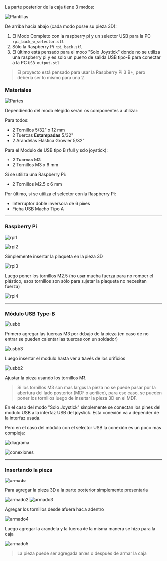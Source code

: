 [templates]: /guide/back/templates.png
[parts]: /guide/back/parts.jpg

[usbb]: /guide/back/usbb.jpg
[usbb2]: /guide/back/usbb2.jpg
[usbb3]: /guide/back/usbb3.jpg

[rpi1]: /guide/back/rpi1.jpg
[rpi2]: /guide/back/rpi2.jpg
[rpi3]: /guide/back/rpi3.jpg
[rpi4]: /guide/back/rpi4.jpg

[diagramb]: /guide/back/diagramusb.png
[conn]: /guide/back/conn.jpg

[backassembly]: /guide/back/backassembly.jpg
[backassembly1]: /guide/back/backassembly1.jpg
[backassembly2]: /guide/back/backassembly2.jpg
[backassembly3]: /guide/back/backassembly3.jpg
[backassembly4]: /guide/back/backassembly4.jpg
[backassembly5]: /guide/back/backassembly5.jpg

La parte posterior de la caja tiene 3 modos:

![Plantillas][templates]

De arriba hacia abajo (cada modo posee su pieza 3D):
1. El Modo Completo con la raspberry pi y un selector USB para la PC `rpi_back_w_selector.stl`
2. Sólo la Raspberry Pi `rpi_back.stl`
3. El último está pensado para el modo "Solo Joystick" donde no se utiliza una raspberry pi y es solo un puerto de salida USB tipo-B para conectar a la PC `USB_output.stl`

> El proyecto está pensado para usar la Raspberry Pi 3 B+, pero debería ser lo mismo para una 2. 

### Materiales  

![Partes][parts]

Dependiendo del modo elegido serán los componentes a utilizar:

Para todos:
* 2 Tornillos 5/32" x 12 mm
* 2 Tuercas __Estampadas__ 5/32" 
* 2 Arandelas Elástica Growler 5/32" 

Para el Modulo de USB tipo B (full y solo joystick):
* 2 Tuercas M3 
* 2 Tornillos M3 x 6 mm 

Si se utiliza una Raspberry Pi:
* 2 Tornillos M2.5 x 6 mm

Por último, si se utiliza el selector con la Raspberry Pi:
* Interruptor doble inversora de 6 pines
* Ficha USB Macho Tipo A

----

### Raspberry Pi

![rpi1][rpi1]

![rpi2][rpi2]

Simplemente insertar la plaqueta en la pieza 3D

![rpi3][rpi3]

Luego poner los tornillos M2.5 (no usar mucha fuerza para no romper el plástico, esos tornillos son sólo para sujetar la plaqueta no necesitan fuerza)

![rpi4][rpi4]

----

### Módulo USB Type-B

![usbb][usbb]

Primero agregar las tuercas M3 por debajo de la pieza (en caso de no entrar se pueden calentar las tuercas con un soldador)

![usbb3][usbb3]

Luego insertar el modulo hasta ver a través de los orificios

![usbb2][usbb2]

Ajustar la pieza usando los tornillos M3. 

> Si los tornillos M3 son mas largos la pieza no se puede pasar por la abertura del lado posterior (MDF o acrílico), para ese caso, se pueden poner los tornillos luego de insertar la pieza 3D en el MDF.

En el caso del modo "Solo Joystick" simplemente se conectan los pines del modulo USB a la interfaz USB del joystick. Esta conexión va a depender de la interfaz usada.

Pero en el caso del módulo con el selector USB la conexión es un poco mas compleja:

![diagrama][diagramb]

![conexiones][conn]

---

### Insertando la pieza

![armado][backassembly]

Para agregar la pieza 3D a la parte posterior simplemente presentarla

![armado2][backassembly2]
![armado3][backassembly3]

Agregar los tornillos desde afuera hacia adentro

![armado4][backassembly4]

Luego agregar la arandela y la tuerca de la misma manera se hizo para la caja

![armado5][backassembly5]

> La pieza puede ser agregada antes o después de armar la caja

